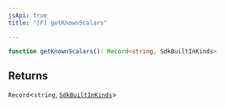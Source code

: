 ```yaml
---
jsApi: true
title: "[F] getKnownScalars"

---
```

```ts
function getKnownScalars(): Record<string, SdkBuiltInKinds>
```

## Returns

`Record`<`string`, [`SdkBuiltInKinds`](../type-aliases/SdkBuiltInKinds.md)\>

